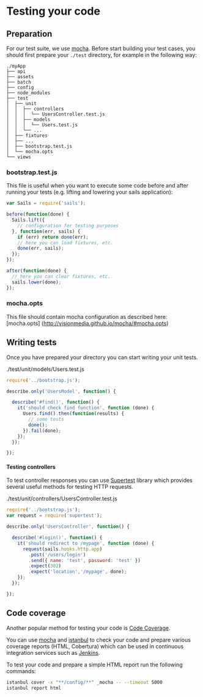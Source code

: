# Testing your code

## Preparation

For our test suite, we use [mocha](http://visionmedia.github.com/mocha/).
Before start building your test cases, you should first prepare your `./test` directory, for example in the following way:
```batch
./myApp
├── api
├── assets
├── batch
├── config
├── node_modules
├── test
│  ├── unit
│  │  ├── controllers
│  │  │  └── UsersController.test.js
│  │  ├── models
│  │  │  └── Users.test.js
│  │  └── ...
│  ├── fixtures
│  ├── ...
│  ├── bootstrap.test.js
│  └── mocha.opts
└── views

```

### bootstrap.test.js

This file is useful when you want to execute some code before and after running your tests (e.g. lifting and lowering your sails application):

```javascript
var Sails = require('sails');

before(function(done) {
  Sails.lift({
    // configuration for testing purposes
  }, function(err, sails) {
    if (err) return done(err);
    // here you can load fixtures, etc.
    done(err, sails);
  });
});

after(function(done) {
  // here you can clear fixtures, etc.
  sails.lower(done);
});
```

### mocha.opts

This file should contain mocha configuration as described here: [mocha.opts] (http://visionmedia.github.io/mocha/#mocha.opts)

## Writing tests

Once you have prepared your directory you can start writing your unit tests.

./test/unit/models/Users.test.js
```js
require('../bootstrap.js');

describe.only('UsersModel', function() {

  describe('#find()', function() {
    it('should check find function', function (done) {
      Users.find().then(function(results) {
        // some tests
        done();
      }).fail(done);
    });
  });

});
```

#### Testing controllers

To test controller responses you can use [Supertest](https://github.com/visionmedia/supertest) library which provides several useful methods for testing HTTP requests.

./test/unit/controllers/UsersController.test.js
```js
require('../bootstrap.js');
var request = require('supertest');

describe.only('UsersController', function() {

  describe('#login()', function() {
    it('should redirect to /mypage', function (done) {
      request(sails.hooks.http.app)
        .post('/users/login')
        .send({ name: 'test', password: 'test' })
        .expect(302)
        .expect('location','/mypage', done);
    });
  });

});
```

## Code coverage

Another popular method for testing your code is [Code Coverage](http://en.wikipedia.org/wiki/Code_coverage).

You can use [mocha](http://visionmedia.github.io/mocha/) and [istanbul](https://github.com/gotwarlost/istanbul) to check your code and prepare various coverage reports (HTML, Cobertura) which can be used in continuous integration services such as [Jenkins](http://jenkins-ci.org).

To test your code and prepare a simple HTML report run the following commands:
```bash
istanbul cover -x "**/config/**" _mocha -- --timeout 5000
istanbul report html
```